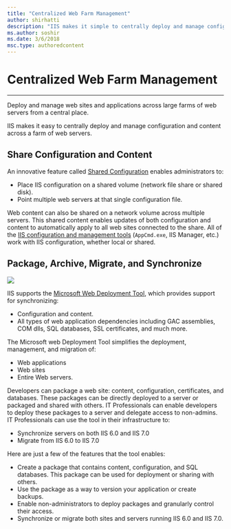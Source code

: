 ```yaml
---
title: "Centralized Web Farm Management"
author: shirhatti
description: "IIS makes it simple to centrally deploy and manage configuration and content across a farm of Web servers."
ms.author: soshir
ms.date: 3/6/2018
msc.type: authoredcontent
---
```


# Centralized Web Farm Management

-------------------------------

Deploy and manage web sites and applications across large farms of web servers from a central place.

IIS makes it easy to centrally deploy and manage configuration and content across a farm of web servers.

## Share Configuration and Content

An innovative feature called [Shared Configuration](/IIS/manage/managing-your-configuration-settings/shared-configuration_264) enables administrators to:

* Place IIS configuration on a shared volume (network file share or shared disk).
* Point multiple web servers at that single configuration file.

Web content can also be shared on a network volume across multiple servers. This shared content enables updates of both configuration and content to automatically apply to all web sites connected to the share. All of the [IIS configuration and management tools](powerful-admin-tools.md) (`AppCmd.exe`, IIS Manager, etc.) work with IIS configuration, whether local or shared.

## Package, Archive, Migrate, and Synchronize

 [![](centralized-web-farm-management/_static/ms-deploy-small.png)](centralized-web-farm-management/_static/ms-deploy-big.png) 

IIS supports the [Microsoft Web Deployment Tool](/iis/publish/using-web-deploy.md), which provides support for synchronizing:

* Configuration and content.
* All types of web application dependencies including GAC assemblies, COM dlls, SQL databases, SSL certificates, and much more.

The Microsoft web Deployment Tool simplifies the deployment, management, and migration of:

* Web applications
* Web sites
* Entire Web servers. 

Developers can package a web site: content, configuration, certificates, and databases. These packages can be directly deployed to a server or packaged and shared with others. IT Professionals can enable developers to deploy these packages to a server and delegate access to non-admins. IT Professionals can use the tool in their infrastructure to:

* Synchronize servers on both IIS 6.0 and IIS 7.0
* Migrate from IIS 6.0 to IIS 7.0

Here are just a few of the features that the tool enables:

* Create a package that contains content, configuration, and SQL databases. This package can be used for deployment or sharing with others.
* Use the package as a way to version your application or create backups.
* Enable non-administrators to deploy packages and granularly control their access.
* Synchronize or migrate both sites and servers running IIS 6.0 and IIS 7.0.
